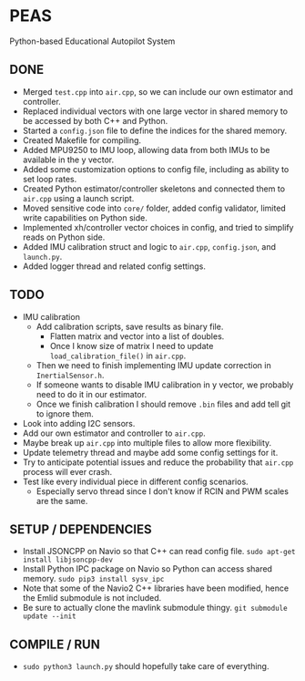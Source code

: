 # PEAS

Python-based Educational Autopilot System

## DONE

- Merged `test.cpp` into `air.cpp`, so we can include our own estimator and controller.
- Replaced individual vectors with one large vector in shared memory to be accessed by both C++ and Python.
- Started a `config.json` file to define the indices for the shared memory.
- Created Makefile for compiling.
- Added MPU9250 to IMU loop, allowing data from both IMUs to be available in the y vector.
- Added some customization options to config file, including as ability to set loop rates.
- Created Python estimator/controller skeletons and connected them to `air.cpp` using a launch script.
- Moved sensitive code into `core/` folder, added config validator, limited write capabilities on Python side.
- Implemented xh/controller vector choices in config, and tried to simplify reads on Python side.
- Added IMU calibration struct and logic to `air.cpp`, `config.json`, and `launch.py`.
- Added logger thread and related config settings.

## TODO

- IMU calibration
  - Add calibration scripts, save results as binary file.
    - Flatten matrix and vector into a list of doubles.
    - Once I know size of matrix I need to update `load_calibration_file()` in `air.cpp`.
  - Then we need to finish implementing IMU update correction in `InertialSensor.h`.
  - If someone wants to disable IMU calibration in y vector, we probably need to do it in our estimator.
  - Once we finish calibration I should remove `.bin` files and add tell git to ignore them.
- Look into adding I2C sensors.
- Add our own estimator and controller to `air.cpp`.
- Maybe break up `air.cpp` into multiple files to allow more flexibility.
- Update telemetry thread and maybe add some config settings for it.
- Try to anticipate potential issues and reduce the probability that `air.cpp` process will ever crash.
- Test like every individual piece in different config scenarios.
  - Especially servo thread since I don't know if RCIN and PWM scales are the same.

## SETUP / DEPENDENCIES

- Install JSONCPP on Navio so that C++ can read config file. `sudo apt-get install libjsoncpp-dev`
- Install Python IPC package on Navio so Python can access shared memory. `sudo pip3 install sysv_ipc`
- Note that some of the Navio2 C++ libraries have been modified, hence the Emlid submodule is not included.
- Be sure to actually clone the mavlink submodule thingy. `git submodule update --init`

## COMPILE / RUN

- `sudo python3 launch.py` should hopefully take care of everything.
